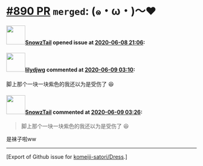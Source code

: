 # [\#890 PR](https://github.com/komeiji-satori/Dress/pull/890) `merged`: (๑・ω・)～❤

#### <img src="https://avatars.githubusercontent.com/u/30973137?u=df6f2fb2a0216198e4444dc4f703e4d9269a706c&v=4" width="50">[SnowzTail](https://github.com/SnowzTail) opened issue at [2020-06-08 21:06](https://github.com/komeiji-satori/Dress/pull/890):



#### <img src="https://avatars.githubusercontent.com/u/440661?v=4" width="50">[lilydjwg](https://github.com/lilydjwg) commented at [2020-06-09 03:10](https://github.com/komeiji-satori/Dress/pull/890#issuecomment-641001535):

脚上那个一块一块紫色的我还以为是受伤了 :laughing:

#### <img src="https://avatars.githubusercontent.com/u/30973137?u=df6f2fb2a0216198e4444dc4f703e4d9269a706c&v=4" width="50">[SnowzTail](https://github.com/SnowzTail) commented at [2020-06-09 03:26](https://github.com/komeiji-satori/Dress/pull/890#issuecomment-641005718):

> 脚上那个一块一块紫色的我还以为是受伤了 :laughing: 

是袜子啦ww


-------------------------------------------------------------------------------



[Export of Github issue for [komeiji-satori/Dress](https://github.com/komeiji-satori/Dress).]
